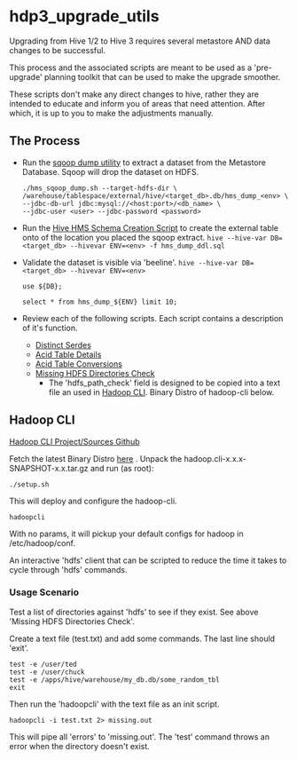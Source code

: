 # hdp3_upgrade_utils

Upgrading from Hive 1/2 to Hive 3 requires several metastore AND data changes to be successful.

This process and the associated scripts are meant to be used as a 'pre-upgrade' planning toolkit that can be used to make the upgrade smoother.

These scripts don't make any direct changes to hive, rather they are intended to educate and inform you of areas that need attention.  After which, it is up to you to make the adjustments manually.

## The Process

- Run the [sqoop dump utility](./hms_sqoop_dump.sh) to extract a dataset from the Metastore Database.  Sqoop will drop the dataset on HDFS.
    ```
    ./hms_sqoop_dump.sh --target-hdfs-dir \
    /warehouse/tablespace/external/hive/<target_db>.db/hms_dump_<env> \
    --jdbc-db-url jdbc:mysql://<host:port>/<db_name> \
    --jdbc-user <user> --jdbc-password <password>
    ```

- Run the [Hive HMS Schema Creation Script](./hms_dump_ddl.sql) to create the external table onto of the location you placed the sqoop extract.
    `hive --hive-var DB=<target_db> --hivevar ENV=<env> -f hms_dump_ddl.sql`
    
- Validate the dataset is visible via 'beeline'.
    `hive --hive-var DB=<target_db> --hivevar ENV=<env>`
    ```
    use ${DB};
    
    select * from hms_dump_${ENV} limit 10;
    ```
- Review each of the following scripts. Each script contains a description of it's function.
    - [Distinct Serdes](./distinct_serdes.sql)
    - [Acid Table Details](./acid_table_details.sql)
    - [Acid Table Conversions](./acid_table_conversions.sql)
    - [Missing HDFS Directories Check](./missing_table_dirs.sql)
        - The 'hdfs_path_check' field is designed to be copied into a text file an used in [Hadoop CLI](https://github.com/dstreev/hadoop-cli).  Binary Distro of hadoop-cli below.
        
## Hadoop CLI

[Hadoop CLI Project/Sources Github](https://github.com/dstreev/hadoop-cli)

Fetch the latest Binary Distro [here](https://github.com/dstreev/hadoop-cli/releases) . Unpack the hadoop.cli-x.x.x-SNAPSHOT-x.x.tar.gz and run (as root):

`./setup.sh`

This will deploy and configure the hadoop-cli.

`hadoopcli`

With no params, it will pickup your default configs for hadoop in /etc/hadoop/conf.

An interactive 'hdfs' client that can be scripted to reduce the time it takes to cycle through 'hdfs' commands.

### Usage Scenario

Test a list of directories against 'hdfs' to see if they exist.  See above 'Missing HDFS Directories Check'.

Create a text file (test.txt) and add some commands.  The last line should 'exit'.
```
test -e /user/ted
test -e /user/chuck
test -e /apps/hive/warehouse/my_db.db/some_random_tbl
exit

```
Then run the 'hadoopcli' with the text file as an init script.

`hadoopcli -i test.txt 2> missing.out`

This will pipe all 'errors' to 'missing.out'.  The 'test' command throws an error when the directory doesn't exist.
